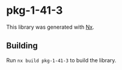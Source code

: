 # pkg-1-41-3

This library was generated with [Nx](https://nx.dev).

## Building

Run `nx build pkg-1-41-3` to build the library.
